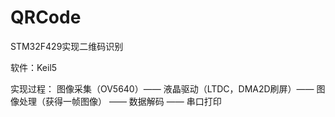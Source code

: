 # QRCode
STM32F429实现二维码识别

软件：Keil5

实现过程：
    图像采集（OV5640）—— 液晶驱动（LTDC，DMA2D刷屏）—— 图像处理（获得一帧图像） —— 数据解码 —— 串口打印
